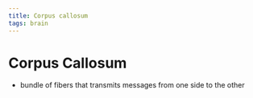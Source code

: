 ```yaml
---
title: Corpus callosum
tags: brain
---
```


# Corpus Callosum
- bundle of fibers that transmits messages from one side to the other







































